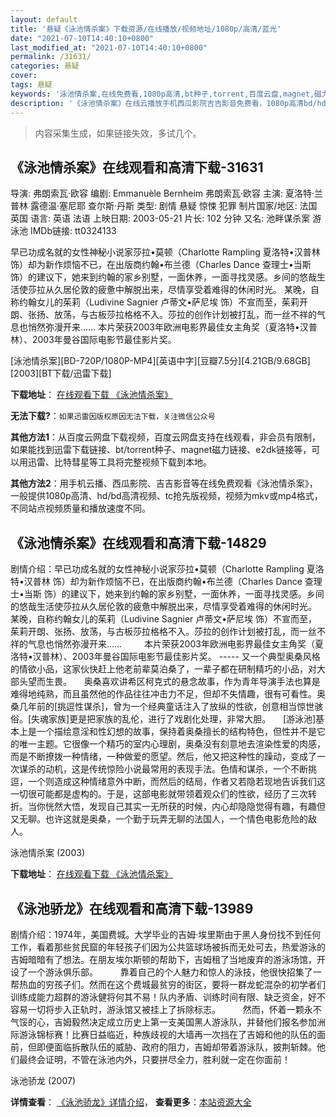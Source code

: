 ```yaml
---
layout: default
title: '悬疑《泳池情杀案》下载资源/在线播放/视频地址/1080p/高清/蓝光'
date: "2021-07-10T14:40:10+0800"
last_modified_at: "2021-07-10T14:40:10+0800"
permalink: /31631/
categories: 悬疑
cover:
tags: 悬疑
keywords: '泳池情杀案,在线免费看,1080p高清,bt种子,torrent,百度云盘,magnet,磁力链,迅雷下载资源'
description: '《泳池情杀案》在线云播放手机西瓜影院吉吉影音免费看，1080p高清bd/hd未删减完整版和tc抢先枪版，mkv/mp4格式，附带bt/torrent种子、magnet/磁力链、百度云盘、网盘资源迅雷下载链接'
---
```


>内容采集生成，如果链接失效，多试几个。


## 《泳池情杀案》在线观看和高清下载-31631

导演: 弗朗索瓦·欧容 编剧: Emmanuèle Bernheim 弗朗索瓦·欧容 主演: 夏洛特·兰普林 露德温·塞尼耶 查尔斯·丹斯 类型: 剧情 悬疑 惊悚 犯罪 制片国家/地区: 法国 英国 语言: 英语 法语 上映日期: 2003-05-21 片长: 102 分钟 又名: 池畔谋杀案 游泳池 IMDb链接: tt0324133

早已功成名就的女性神秘小说家莎拉•莫顿（Charlotte Rampling 夏洛特•汉普林 饰）却为新作烦恼不已，在出版商约翰•布兰德（Charles Dance 查理士•当斯 饰）的建议下，她来到约翰的家乡别墅，一面休养，一面寻找灵感。乡间的悠哉生活使莎拉从久居伦敦的疲惫中解脱出来，尽情享受着难得的休闲时光。 某晚，自称约翰女儿的茱莉（Ludivine Sagnier 卢蒂文•萨尼埃 饰）不宣而至，茱莉开朗、张扬、放荡，与古板莎拉格格不入。莎拉的创作计划被打乱，而一丝不祥的气息也悄然弥漫开来…… 本片荣获2003年欧洲电影界最佳女主角奖（夏洛特•汉普林）、2003年曼谷国际电影节最佳影片奖。


[泳池情杀案][BD-720P/1080P-MP4][英语中字][豆瓣7.5分][4.21GB/9.68GB][2003][BT下载/迅雷下载]

**下载地址**： [在线观看下载 《泳池情杀案》](https://www.btdx8.com/torrent/ycqsa_2003.html) 


**无法下载?**：`如果迅雷因版权原因无法下载，关注微信公众号 `

**其他方法1**：从百度云网盘下载视频，百度云网盘支持在线观看，非会员有限制，如果能找到迅雷下载链接、bt/torrent种子、magnet磁力链接、e2dk链接等，可以用迅雷、比特彗星等工具将完整视频下载到本地。

**其他方法2**：用手机云播、西瓜影院、吉吉影音等在线免费观看《泳池情杀案》，一般提供1080p高清、hd/bd高清视频、tc抢先版视频，视频为mkv或mp4格式，不同站点视频质量和播放速度不同。


## 《泳池情杀案》在线观看和高清下载-14829

剧情介绍：早已功成名就的女性神秘小说家莎拉•莫顿（Charlotte Rampling 夏洛特•汉普林 饰）却为新作烦恼不已，在出版商约翰•布兰德（Charles Dance 查理士•当斯 饰）的建议下，她来到约翰的家乡别墅，一面休养，一面寻找灵感。乡间的悠哉生活使莎拉从久居伦敦的疲惫中解脱出来，尽情享受着难得的休闲时光。  　　某晚，自称约翰女儿的茱莉（Ludivine Sagnier 卢蒂文•萨尼埃 饰）不宣而至，茱莉开朗、张扬、放荡，与古板莎拉格格不入。莎拉的创作计划被打乱，而一丝不祥的气息也悄然弥漫开来……  　　本片荣获2003年欧洲电影界最佳女主角奖（夏洛特•汉普林）、2003年曼谷国际电影节最佳影片奖。 ----- 又一个典型奥桑风格的情欲小品，这家伙快赶上他老前辈莫泊桑了，一辈子都在研制精巧的小品，对大部头望而生畏。     奥桑喜欢讲希区柯克式的悬念故事，作为青年导演手法也算是难得地纯熟，而且虽然他的作品往往冲击力不足，但却不失情趣，很有可看性。奥桑几年前的[挑逗性谋杀]，曾为一个经典童话注入了放纵的性欲，创意相当惊世骇俗。[失魂家族]更是把家族的乱伦，进行了戏剧化处理，非常大胆。     [游泳池]基本上是一个描绘意淫和性幻想的故事，保持着奥桑擅长的结构特色，但性并不是它的唯一主题。它很像一个精巧的室内心理剧，奥桑没有刻意地去渲染性爱的肉感，而是不断撩拨一种情绪，一种做爱的愿望。然后，他又把这种性的躁动，变成了一次谋杀的动机，这是传统惊险小说最常用的表现手法。色情和谋杀，一个不断挑逗，一个则造成这种情绪意外中断，而然后的结局，作者又若隐若现地告诉我们这一切很可能都是虚构的。于是，这部电影就带领着观众们的性欲，经历了三次转折。当你恍然大悟，发现自己其实一无所获的时候，内心却隐隐觉得有趣，有趣但又无聊。也许这就是奥桑，一个勤于玩弄无聊的法国人，一个情色电影危险的敌人。


泳池情杀案 (2003)

**下载地址**： [在线观看下载 《泳池情杀案》](https://www.btbtdy.me/btdy/dy5000.html) 


## 《泳池骄龙》在线观看和高清下载-13989

剧情介绍：1974年，美国费城。大学毕业的吉姆·埃里斯由于黑人身份找不到任何工作，看着那些贫民窟的年轻孩子们因为公共篮球场被拆而无处可去，热爱游泳的吉姆暗暗有了想法。在朋友埃尔斯顿的帮助下，吉姆租了当地废弃的游泳场馆，开设了一个游泳俱乐部。  　　靠着自己的个人魅力和惊人的泳技，他很快招集了一帮热血的穷孩子们。然而在这个费城最贫穷的街区，要将一群龙蛇混杂的初学者们训练成能力超群的游泳健将何其不易！队内矛盾、训练时间有限、缺乏资金，好不容易一切将步入正轨时，游泳馆又被挂上了拆除标志。  　　然而，怀着一颗永不气馁的心，吉姆毅然决定成立历史上第一支美国黑人游泳队，并替他们报名参加洲际游泳锦标赛！比赛日益临近，种族歧视的大墙再一次挡在了吉姆和他的队伍的面前，但即便面临拆散队伍的威胁、政府的阻力，吉姆却带着游泳队，披荆斩棘。他们最终会证明，不管在泳池内外，只要拼尽全力，胜利就一定在你面前！


泳池骄龙 (2007)

**详情查看**： [《泳池骄龙》详情介绍](/movie/13989/)， **查看更多**：[本站资源大全](/movie/t/all/)

